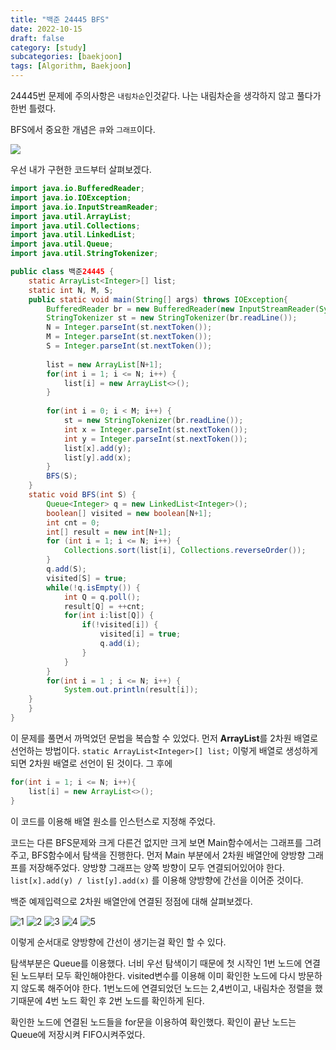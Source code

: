 ```yaml
---
title: "백준 24445 BFS"
date: 2022-10-15
draft: false
category: [study]
subcategories: [baekjoon]
tags: [Algorithm, Baekjoon]
---
```


24445번 문제에 주의사항은 `내림차순`인것같다. 나는 내림차순을 생각하지 않고 풀다가 한번 틀렸다.

BFS에서 중요한 개념은 `큐`와 `그래프`이다.

<!--mode-->

![](/images/study/baekjoon/24445/1.png)

우선 내가 구현한 코드부터 살펴보겠다.

```java
import java.io.BufferedReader;
import java.io.IOException;
import java.io.InputStreamReader;
import java.util.ArrayList;
import java.util.Collections;
import java.util.LinkedList;
import java.util.Queue;
import java.util.StringTokenizer;

public class 백준24445 {
	static ArrayList<Integer>[] list;
	static int N, M, S;
	public static void main(String[] args) throws IOException{
		BufferedReader br = new BufferedReader(new InputStreamReader(System.in));
		StringTokenizer st = new StringTokenizer(br.readLine());
		N = Integer.parseInt(st.nextToken());
		M = Integer.parseInt(st.nextToken());
		S = Integer.parseInt(st.nextToken());
		
		list = new ArrayList[N+1];
		for(int i = 1; i <= N; i++) {
			list[i] = new ArrayList<>();
		}
		
		for(int i = 0; i < M; i++) {
			st = new StringTokenizer(br.readLine());
			int x = Integer.parseInt(st.nextToken());
			int y = Integer.parseInt(st.nextToken());
			list[x].add(y);
			list[y].add(x);
		}
		BFS(S);
	}
	static void BFS(int S) {
		Queue<Integer> q = new LinkedList<Integer>();
		boolean[] visited = new boolean[N+1];
		int cnt = 0;
		int[] result = new int[N+1];
		for (int i = 1; i <= N; i++) { 
			Collections.sort(list[i], Collections.reverseOrder());
		}
		q.add(S);
		visited[S] = true;
		while(!q.isEmpty()) {
			int Q = q.poll();
			result[Q] = ++cnt;
			for(int i:list[Q]) {
				if(!visited[i]) {
					visited[i] = true;
					q.add(i);
				}
			}
		}
		for(int i = 1 ; i <= N; i++) { 
			System.out.println(result[i]);
	}
	}
}
```

이 문제를 풀면서 까먹었던 문법을 복습할 수 있었다. 먼저 **ArrayList**를 2차원 배열로 선언하는 방법이다.
`static ArrayList<Integer>[] list;` 이렇게 배열로 생성하게 되면 2차원 배열로 선언이 된 것이다. 그 후에

```java
for(int i = 1; i <= N; i++){
    list[i] = new ArrayList<>();
}
```
이 코드를 이용해 배열 원소를 인스턴스로 지정해 주었다.

코드는 다른 BFS문제와 크게 다른건 없지만 크게 보면 Main함수에서는 그래프를 그려주고, BFS함수에서 탐색을 진행한다. 먼저 Main 부분에서 2차원 배열안에 양방향 그래프를 저장해주었다. 양방향 그래프는 양쪽 방향이 모두 연결되어있어야 한다. `list[x].add(y) / list[y].add(x)` 를 이용해 양방향에 간선을 이어준 것이다.

백준 예제입력으로 2차원 배열안에 연결된 정점에 대해 살펴보겠다.

![1](./images/study/baekjoon/24445/2.png)
![2](./images/study/baekjoon/24445/3.png)
![3](./images/study/baekjoon/24445/4.png)
![4](./images/study/baekjoon/24445/5.png)
![5](./images/study/baekjoon/24445/6.png)

이렇게 순서대로 양방향에 간선이 생기는걸 확인 할 수 있다.

탐색부분은 Queue를 이용했다. 너비 우선 탐색이기 때문에 첫 시작인 1번 노드에 연결된 노드부터 모두 확인해야한다. visited변수를 이용해 이미 확인한 노드에 다시 방문하지 않도록 해주어야 한다. 1번노드에 연결되었던 노드는 2,4번이고, 내림차순 정렬을 했기때문에 4번 노드 확인 후 2번 노드를 확인하게 된다.

확인한 노드에 연결된 노드들을 for문을 이용하여 확인했다. 확인이 끝난 노드는 Queue에 저장시켜 FIFO시켜주었다.
